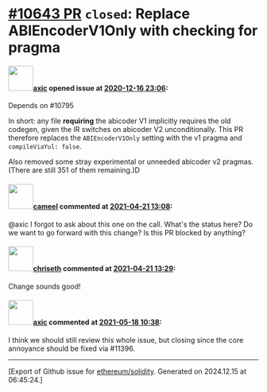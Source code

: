 # [\#10643 PR](https://github.com/ethereum/solidity/pull/10643) `closed`: Replace ABIEncoderV1Only with checking for pragma

#### <img src="https://avatars.githubusercontent.com/u/20340?v=4" width="50">[axic](https://github.com/axic) opened issue at [2020-12-16 23:06](https://github.com/ethereum/solidity/pull/10643):

Depends on #10795

In short: any file **requiring** the abicoder V1 implicitly requires the old codegen, given the IR switches on abicoder V2 unconditionally. This PR therefore replaces the `ABIEncoderV1Only` setting with the v1 pragma and `compileViaYul: false`.

Also removed some stray experimental or unneeded abicoder v2 pragmas. (There are still 351 of them remaining.)D

#### <img src="https://avatars.githubusercontent.com/u/137030?v=4" width="50">[cameel](https://github.com/cameel) commented at [2021-04-21 13:08](https://github.com/ethereum/solidity/pull/10643#issuecomment-824046802):

@axic I forgot to ask about this one on the call. What's the status here? Do we want to go forward with this change? Is this PR blocked by anything?

#### <img src="https://avatars.githubusercontent.com/u/9073706?v=4" width="50">[chriseth](https://github.com/chriseth) commented at [2021-04-21 13:29](https://github.com/ethereum/solidity/pull/10643#issuecomment-824061629):

Change sounds good!

#### <img src="https://avatars.githubusercontent.com/u/20340?v=4" width="50">[axic](https://github.com/axic) commented at [2021-05-18 10:38](https://github.com/ethereum/solidity/pull/10643#issuecomment-843059205):

I think we should still review this whole issue, but closing since the core annoyance should be fixed via #11396.


-------------------------------------------------------------------------------



[Export of Github issue for [ethereum/solidity](https://github.com/ethereum/solidity). Generated on 2024.12.15 at 06:45:24.]
